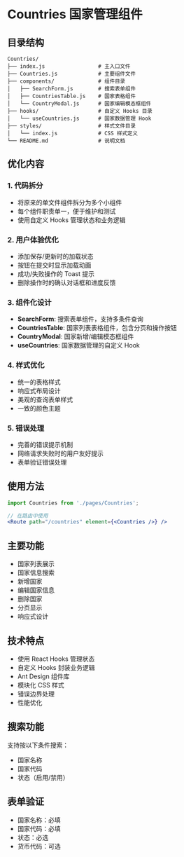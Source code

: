 # Countries 国家管理组件

## 目录结构

```
Countries/
├── index.js                 # 主入口文件
├── Countries.js             # 主要组件文件
├── components/              # 组件目录
│   ├── SearchForm.js        # 搜索表单组件
│   ├── CountriesTable.js    # 国家表格组件
│   └── CountryModal.js      # 国家编辑模态框组件
├── hooks/                   # 自定义 Hooks 目录
│   └── useCountries.js      # 国家数据管理 Hook
├── styles/                  # 样式文件目录
│   └── index.js             # CSS 样式定义
└── README.md                # 说明文档
```

## 优化内容

### 1. 代码拆分
- 将原来的单文件组件拆分为多个小组件
- 每个组件职责单一，便于维护和测试
- 使用自定义 Hooks 管理状态和业务逻辑

### 2. 用户体验优化
- 添加保存/更新时的加载状态
- 按钮在提交时显示加载动画
- 成功/失败操作的 Toast 提示
- 删除操作时的确认对话框和进度反馈

### 3. 组件化设计
- **SearchForm**: 搜索表单组件，支持多条件查询
- **CountriesTable**: 国家列表表格组件，包含分页和操作按钮
- **CountryModal**: 国家新增/编辑模态框组件
- **useCountries**: 国家数据管理的自定义 Hook

### 4. 样式优化
- 统一的表格样式
- 响应式布局设计
- 美观的查询表单样式
- 一致的颜色主题

### 5. 错误处理
- 完善的错误提示机制
- 网络请求失败时的用户友好提示
- 表单验证错误处理

## 使用方法

```jsx
import Countries from './pages/Countries';

// 在路由中使用
<Route path="/countries" element={<Countries />} />
```

## 主要功能

- 国家列表展示
- 国家信息搜索
- 新增国家
- 编辑国家信息
- 删除国家
- 分页显示
- 响应式设计

## 技术特点

- 使用 React Hooks 管理状态
- 自定义 Hooks 封装业务逻辑
- Ant Design 组件库
- 模块化 CSS 样式
- 错误边界处理
- 性能优化

## 搜索功能

支持按以下条件搜索：
- 国家名称
- 国家代码
- 状态（启用/禁用）

## 表单验证

- 国家名称：必填
- 国家代码：必填
- 状态：必选
- 货币代码：可选

